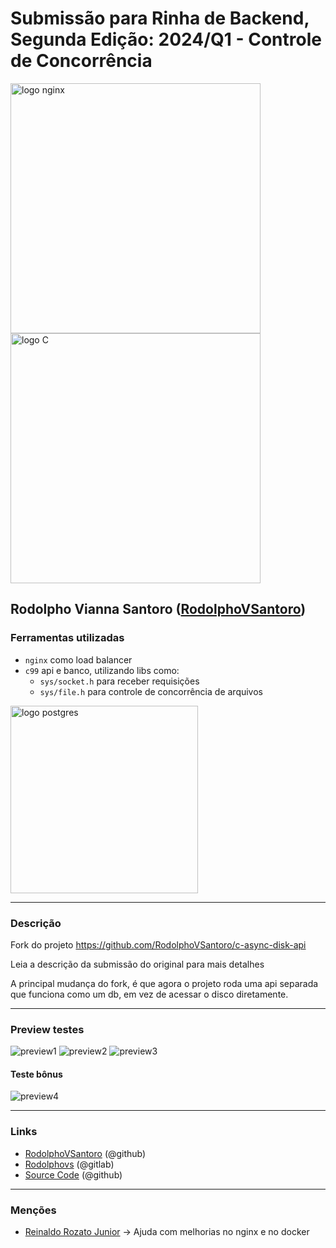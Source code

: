 # Submissão para Rinha de Backend, Segunda Edição: 2024/Q1 - Controle de Concorrência


<img src="https://upload.wikimedia.org/wikipedia/commons/c/c5/Nginx_logo.svg" alt="logo nginx" width="400" height="auto">
<br />
<img src="https://imgs.search.brave.com/CJ1qsQ77NgbW8m08i7yLKL6m78khjHtNRuLy082Pg-w/rs:fit:860:0:0/g:ce/aHR0cHM6Ly91cGxv/YWQud2lraW1lZGlh/Lm9yZy93aWtpcGVk/aWEvY29tbW9ucy8w/LzBlL1RoZV9DX1By/b2dyYW1taW5nX0xh/bmd1YWdlLF9GaXJz/dF9FZGl0aW9uX0Nv/dmVyLnN2Zw.svg" alt="logo C" width="400" height="auto">

## Rodolpho Vianna Santoro ([RodolphoVSantoro](https://github.com/RodolphoVSantoro))

### Ferramentas utilizadas

- `nginx` como load balancer
- `c99` api e banco, utilizando libs como:
  - `sys/socket.h` para receber requisições
  - `sys/file.h` para controle de concorrência de arquivos

<img src="https://s3.amazonaws.com/codenewbie-assets/blogs/binarydropping.gif" alt="logo postgres" width="300" height="auto">

---
### Descrição

Fork do projeto https://github.com/RodolphoVSantoro/c-async-disk-api

Leia a descrição da submissão do original para mais detalhes

A principal mudança do fork, é que agora o projeto roda uma api separada que funciona como um db, em vez de acessar o disco diretamente.

---

### Preview testes

<img src="https://i.imgur.com/QARPqZu.png" alt="preview1" width="auto" height="auto">

<img src="https://i.imgur.com/wlZj7Ft.png" alt="preview2" width="auto" height="auto">

<img src="https://i.imgur.com/9EAG9iF.png" alt="preview3" width="auto" height="auto">

#### Teste bônus

<img src="https://i.imgur.com/VX6tckh.png" alt="preview4" width="auto" height="auto">

---
### Links

- [RodolphoVSantoro](https://github.com/RodolphoVSantoro) (@github)
- [Rodolphovs](https://gitlab.com/Rodolphovs) (@gitlab)
- [Source Code](https://github.com/RodolphoVSantoro/c-async-db-api) (@github)

---

### Menções

- [Reinaldo Rozato Junior](https://github.com/oloko64) -> Ajuda com melhorias no nginx e no docker
